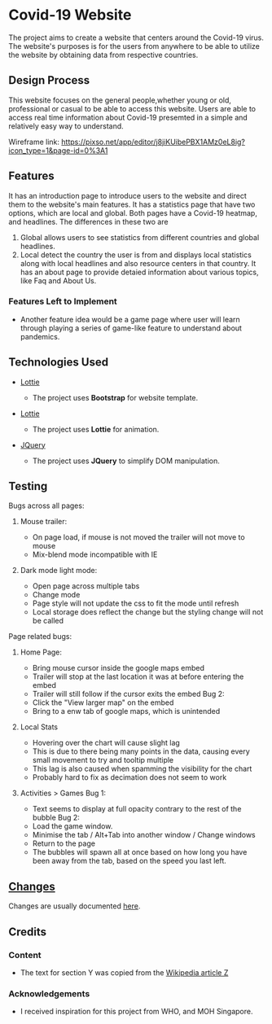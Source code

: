 # Covid-19 Website
The project aims to create a website that centers around the Covid-19 virus. The website's purposes is for the users from anywhere to be able to utilize the website by obtaining data from respective countries. 
 
## Design Process
This website focuses on the general people,whether young or old, professional or casual to be able to access this website. Users are able to access real time information about Covid-19 presemted in a simple and relatively easy way to understand. 

Wireframe link:
https://pixso.net/app/editor/j8jiKUibePBX1AMz0eL8ig?icon_type=1&page-id=0%3A1

## Features

 It has an introduction page to introduce users to the website and direct them to the website's main features.
 It has a statistics page that have two options, which are local and global. Both pages have a Covid-19 heatmap, and headlines. The differences in these two are 
 1. Global allows users to see statistics from different countries and global headlines.
 2. Local detect the country the user is from and displays local statistics along with local headlines and also resource centers in that country.
 It has an about page to provide detaied information about various topics, like Faq and About Us.

### Features Left to Implement
- Another feature idea would be a game page where user will learn through playing a series of game-like feature to understand about pandemics.

## Technologies Used
- [Lottie](https://bootstrap.com)
    - The project uses **Bootstrap** for website template.

- [Lottie](https://lottie.com)
    - The project uses **Lottie** for animation.

- [JQuery](https://jquery.com)
    - The project uses **JQuery** to simplify DOM manipulation.


## Testing

Bugs across all pages:

1. Mouse trailer:
    - On page load, if mouse is not moved the trailer will not move to mouse
    - Mix-blend mode incompatible with IE

2. Dark mode light mode:
    - Open page across multiple tabs
    - Change mode
    - Page style will not update the css to fit the mode until refresh
    - Local storage does reflect the change but the styling change will not be called

Page related bugs:

1. Home Page:
    - Bring mouse cursor inside the google maps embed
    - Trailer will stop at the last location it was at before entering the embed
    - Trailer will still follow if the cursor exits the embed
    Bug 2:
    - Click the "View larger map" on the embed
    - Bring to a enw tab of google maps, which is unintended

2. Local Stats
    - Hovering over the chart will cause slight lag
    - This is due to there being many points in the data, causing every small movement to try and tooltip multiple
    - This lag is also caused when spamming the visibility for the chart
    - Probably hard to fix as decimation does not seem to work

3. Activities > Games
    Bug 1:
    - Text seems to display at full opacity contrary to the rest of the bubble
    Bug 2:
    - Load the game window.
    - Minimise the tab / Alt+Tab into another window / Change windows
    - Return to the page
    - The bubbles will spawn all at once based on how long you have been away from the tab, based on the speed you last left.

## [Changes](PatchNotes.md) 
Changes are usually documented [here](PatchNotes.md).
## Credits

### Content
- The text for section Y was copied from the [Wikipedia article Z](https://en.wikipedia.org/wiki/Z)

### Acknowledgements

- I received inspiration for this project from WHO, and MOH Singapore.

